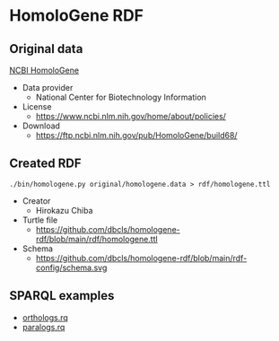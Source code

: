 # HomoloGene RDF

## Original data

[NCBI HomoloGene](https://www.ncbi.nlm.nih.gov/homologene)
* Data provider
  * National Center for Biotechnology Information
* License
  * https://www.ncbi.nlm.nih.gov/home/about/policies/
* Download
  * https://ftp.ncbi.nlm.nih.gov/pub/HomoloGene/build68/

## Created RDF

```
./bin/homologene.py original/homologene.data > rdf/homologene.ttl
```

* Creator
  * Hirokazu Chiba
* Turtle file
  * https://github.com/dbcls/homologene-rdf/blob/main/rdf/homologene.ttl
* Schema
  * https://github.com/dbcls/homologene-rdf/blob/main/rdf-config/schema.svg

## SPARQL examples

* [orthologs.rq](https://github.com/dbcls/homologene-rdf/blob/main/sparql/ortholog.rq)
* [paralogs.rq](https://github.com/dbcls/homologene-rdf/blob/main/sparql/paralog.rq)
